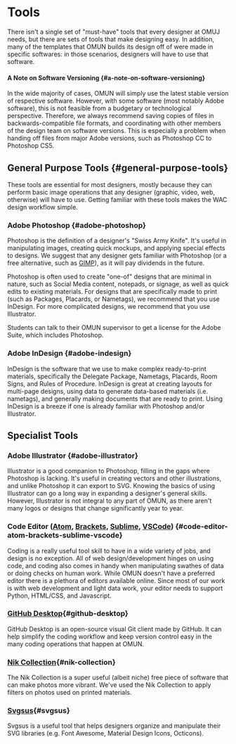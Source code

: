 # Tools

There isn't a single set of "must-have" tools that every designer at OMUJ needs, but there are sets of tools that make designing easy. In addition, many of the templates that OMUN builds its design off of were made in specific softwares: in those scenarios, designers will have to use that software.

#### A Note on Software Versioning {#a-note-on-software-versioning}

In the wide majority of cases, OMUN will simply use the latest stable version of respective software. However, with some software \(most notably Adobe software\), this is not feasible from a budgetary or technological perspective. Therefore, we always recommend saving copies of files in backwards-compatible file formats, and coordinating with other members of the design team on software versions. This is especially a problem when handing off files from major Adobe versions, such as Photoshop CC to Photoshop CS5.

## General Purpose Tools {#general-purpose-tools}

These tools are essential for most designers, mostly because they can perform basic image operations that any designer \(graphic, video, web, otherwise\) will have to use. Getting familiar with these tools makes the WAC design workflow simple.

### Adobe Photoshop {#adobe-photoshop}

Photoshop is the definition of a designer's "Swiss Army Knife". It's useful in manipulating images, creating quick mockups, and applying special effects to designs. We suggest that any designer gets familiar with Photoshop \(or a free alternative, such as [GIMP](https://www.gimp.org/)\), as it will pay dividends in the future.

Photoshop is often used to create "one-of" designs that are minimal in nature, such as Social Media content, notepads, or signage, as well as quick edits to existing materials. For designs that are specifically made to print \(such as Packages, Placards, or Nametags\), we recommend that you use InDesign. For more complicated designs, we recommend that you use Illustrator.

Students can talk to their OMUN supervisor to get a license for the Adobe Suite, which includes Photoshop.

### Adobe InDesign {#adobe-indesign}

InDesign is the software that we use to make complex ready-to-print materials, specifically the Delegate Package, Nametags, Placards, Room Signs, and Rules of Procedure. InDesign is great at creating layouts for multi-page designs, using data to generate data-based materials \(i.e. nametags\), and generally making documents that are ready to print. Using InDesign is a breeze if one is already familiar with Photoshop and/or Illustrator.

## Specialist Tools

### Adobe Illustrator {#adobe-illustrator}

Illustrator is a good companion to Photoshop, filling in the gaps where Photoshop is lacking. It's useful in creating vectors and other illustrations, and unlike Photoshop it can export to SVG. Knowing the basics of using Illustrator can go a long way in expanding a designer's general skills. However, Illustrator is not integral to any part of OMUN, as there aren't many logos or designs that change significantly year to year.

### Code Editor \([Atom](https://atom.io/), [Brackets](http://brackets.io/), [Sublime](https://www.sublimetext.com/), [VSCode](https://code.visualstudio.com/)\) {#code-editor-atom-brackets-sublime-vscode}

Coding is a really useful tool skill to have in a wide variety of jobs, and design is no exception. All of web design/development hinges on using code, and coding also comes in handy when manipulating swathes of data or doing checks on human work. While OMUN doesn't have a preferred editor there is a plethora of editors available online. Since most of our work is with web development and light data work, your editor needs to support Python, HTML/CSS, and Javascript.

### [GitHub Desktop](https://desktop.github.com/)​ {#github-desktop}

GitHub Desktop is an open-source visual Git client made by GitHub. It can help simplify the coding workflow and keep version control easy in the many coding operations that happen at OMUN.

### [Nik Collection](https://nikcollection.dxo.com/)​ {#nik-collection}

The Nik Collection is a super useful \(albeit niche\) free piece of software that can make photos more vibrant. We've used the Nik Collection to apply filters on photos used on printed materials.

### [Svgsus](http://www.svgs.us/)​ {#svgsus}

Svgsus is a useful tool that helps designers organize and manipulate their SVG libraries \(e.g. Font Awesome, Material Design Icons, Octicons\).

